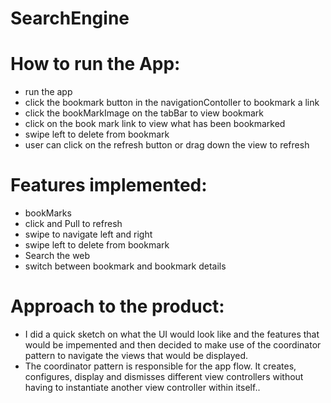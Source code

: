 # SearchEngine

# How to run the App:
- run the app
- click the bookmark button in the navigationContoller to bookmark a link
- click the bookMarkImage on the tabBar to view bookmark
- click on the book mark link to view what has been bookmarked
- swipe left to delete from bookmark
- user can click on the refresh button or drag down the view to refresh
# Features implemented:
- bookMarks
- click and Pull to refresh
- swipe to navigate left and right
- swipe left to delete from bookmark
- Search the web
- switch between bookmark and bookmark details 
# Approach to the product:
- I did a quick sketch on what the UI would look like and the features that would be impemented and then decided to make use of the coordinator pattern to navigate the views that would be displayed. 
- The coordinator pattern is responsible for the app flow. It creates, configures, display and dismisses different view controllers without having to         instantiate another view controller within itself..
